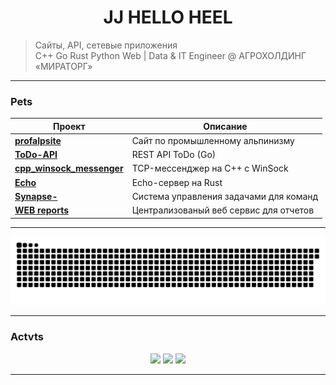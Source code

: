 <h1 align="center"> <b>JJ HELLO HEEL</b> </h1>

>  Сайты, API, сетевые приложения  
>  C++  Go  Rust  Python  Web |
>  Data & IT Engineer @ АГРОХОЛДИНГ «МИРАТОРГ»
---
###  Pets

| Проект | Описание |
|-------|--------|
| [**profalpsite**](https://github.com/ipvHEEL/profalpsite) |  Сайт по промышленному альпинизму  |
| [**ToDo-API**](https://github.com/ipvHEEL/ToDo-API) |  REST API ToDo (Go) |
| [**cpp_winsock_messenger**](https://github.com/ipvHEEL/cpp_winsock_messenger) |  TCP-мессенджер на C++ с WinSock |
| [**Echo**](https://github.com/ipvHEEL/Echo) |  Echo-сервер на Rust |
| [**Synapse-**](https://github.com/ipvHEEL/Synapse-) |   Система управления задачами для команд |  https://github.com/ipvHEEL/Web-rreprrts
[**WEB reports**](https://github.com/ipvHEEL/Web-rreprrts) |  Централизованый веб сервис для отчетов |

---

<picture>
  <source media="(prefers-color-scheme: dark)" srcset="https://raw.githubusercontent.com/paulherveph/paulherveph/output/github-snake-dark.svg"/>
  <source media="(prefers-color-scheme: light)" srcset="https://raw.githubusercontent.com/paulherveph/paulherveph/output/github-snake.svg"/>
  <img alt="github-snake" src="https://raw.githubusercontent.com/paulherveph/paulherveph/output/github-snake.svg"/>
</picture>

---


###  Actvts

<p align="center">
  <img src="https://github-readme-stats.vercel.app/api?username=ipvHEEL&show_icons=true&theme=radical&layout=compact" />
  <img src="https://github-readme-stats.vercel.app/api/top-langs/?username=ipvHEEL&layout=compact&theme=radical" />
   <img src="https://github-readme-streak-stats.herokuapp.com/?user=ipvHEEL&theme=radical" />
</p>


---

